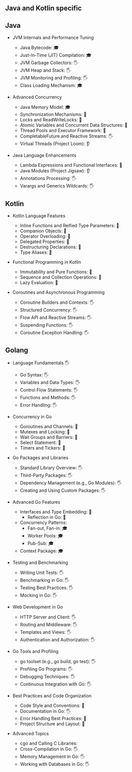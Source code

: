 ## Java and Kotlin specific

## Java
- JVM Internals and Performance Tuning
    - Java Bytecode: 🎓
    - Just-In-Time (JIT) Compilation: 🎓
    - JVM Garbage Collectors: 🖐️
    - JVM Heap and Stack: 🖐️
    - JVM Monitoring and Profiling: 🖐️
    - Class Loading Mechanism: 🎓

- Advanced Concurrency
    - Java Memory Model: 🎓
    - Synchronization Mechanisms: 🙋
    - Locks and ReadWriteLocks: 🙋
    - Atomic Variables and Concurrent Data Structures: 🙋
    - Thread Pools and Executor Framework: 🙋
    - CompletableFuture and Reactive Streams: 🖐️
    - Virtual Threads (Project Loom): 👂

- Java Language Enhancements
    - Lambda Expressions and Functional Interfaces: 🙋
    - Java Modules (Project Jigsaw): 👂
    - Annotations Processing: 🖐️
    - Varargs and Generics Wildcards: 🖐️

## Kotlin
- Kotlin Language Features
    - Inline Functions and Reified Type Parameters: 🙋
    - Companion Objects: 🙋
    - Operator Overloading: 🙋
    - Delegated Properties: 🙋
    - Destructuring Declarations: 🙋
    - Type Aliases: 🙋

- Functional Programming in Kotlin
    - Immutability and Pure Functions:  🙋
    - Sequence and Collection Operations:  🙋
    - Lazy Evaluation:  🙋

- Coroutines and Asynchronous Programming
    - Coroutine Builders and Contexts: 🖐️
    - Structured Concurrency: 🖐️
    - Flow API and Reactive Streams: 🖐️
    - Suspending Functions: 🖐️
    - Coroutine Exception Handling: 🖐️

## Golang

- Language Fundamentals 🖐️
  - Go Syntax: 🖐️
  - Variables and Data Types: 🖐️
  - Control Flow Statements: 🖐️
  - Functions and Methods: 🖐️
  - Error Handling: 🖐️

- Concurrency in Go
  - Goroutines and Channels: 🙋
  - Mutexes and Locking: 🙋
  - Wait Groups and Barriers: 🙋
  - Select Statement: 🙋
  - Timers and Tickers: 🙋

- Go Packages and Libraries
  - Standard Library Overview: 🖐️
  - Third-Party Packages: 🖐️
  - Dependency Management (e.g., Go Modules): 🖐️
  - Creating and Using Custom Packages: 🖐️

- Advanced Go Features
  - Interfaces and Type Embedding: 🙋
    - Reflection in Go: 🙋
  - Concurrency Patterns:
      - Fan-out, Fan-in: 🎓
      - Worker Pools: 🎓
      - Pub-Sub: 🎓
  - Context Package: 🎓

- Testing and Benchmarking
  - Writing Unit Tests: 🖐️
  - Benchmarking in Go: 🖐️
  - Testing Best Practices: 🖐️
  - Mocking in Go: 🖐️

- Web Development in Go
  - HTTP Server and Client: 🖐️
  - Routing and Middleware: 🖐️
  - Templates and Views: 🖐️
  - Authentication and Authorization: 🖐️

- Go Tools and Profiling
  - go toolset (e.g., go build, go test): 🖐️
  - Profiling Go Programs: 🖐️
  - Debugging Techniques: 🖐️
  - Continuous Integration with Go: 🖐️

- Best Practices and Code Organization
  - Code Style and Conventions: 📢
  - Documentation in Go: 🖐️
  - Error Handling Best Practices: 📢
  - Project Structure and Layout: 📢

- Advanced Topics
  - cgo and Calling C Libraries:
  - Cross-Compilation in Go: 🖐️
  - Memory Management in Go: 🖐️
  - Working with Databases in Go: 🖐️
